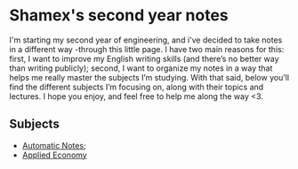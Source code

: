 # Shamex's second year notes
I'm starting my second year of engineering, and i've decided to take notes in a different way -through this little page. 
I have two main reasons for this: first, I want to improve my English writing skills (and there’s no better way than writing publicly); second, I want to organize my notes in a way that helps me really master the subjects I’m studying.
With that said, below you’ll find the different subjects I’m focusing on, along with their topics and lectures. I hope you enjoy, and feel free to help me along the way <3.

## Subjects
- [Automatic Notes](automation/automation.md);
- [Applied Economy](Economy/economy.md)







